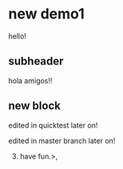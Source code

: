 # new demo1

hello!

## subheader

hola amigos!!

## new block

edited in quicktest later on!

edited in master branch later on!

3. have fun.>,